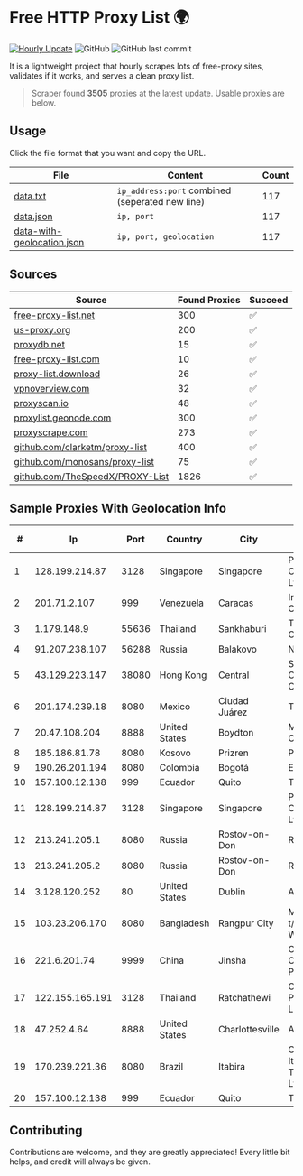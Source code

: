 
# Free HTTP Proxy List 🌍

[![Hourly Update](https://github.com/mertguvencli/http-proxy-list/actions/workflows/main.yml/badge.svg?branch=main)](https://github.com/mertguvencli/http-proxy-list/actions/workflows/main.yml)
![GitHub](https://img.shields.io/github/license/mertguvencli/http-proxy-list)
![GitHub last commit](https://img.shields.io/github/last-commit/mertguvencli/http-proxy-list)

It is a lightweight project that hourly scrapes lots of free-proxy sites, validates if it works, and serves a clean proxy list.


> Scraper found **3505** proxies at the latest update. Usable proxies are below.

## Usage

Click the file format that you want and copy the URL.


|File|Content|Count|
|----|-------|-----|
|[data.txt](https://raw.githubusercontent.com/mertguvencli/http-proxy-list/main/proxy-list/data.txt)|`ip_address:port` combined (seperated new line)|117|
|[data.json](https://raw.githubusercontent.com/mertguvencli/http-proxy-list/main/proxy-list/data.json)|`ip, port`|117|
|[data-with-geolocation.json](https://raw.githubusercontent.com/mertguvencli/http-proxy-list/main/proxy-list/data-with-geolocation.json)|`ip, port, geolocation`|117|

## Sources

|Source|Found Proxies|Succeed|
|------|-------------|-------|
|[free-proxy-list.net](https://free-proxy-list.net)|300|✅|
|[us-proxy.org](https://www.us-proxy.org)|200|✅|
|[proxydb.net](http://proxydb.net)|15|✅|
|[free-proxy-list.com](https://free-proxy-list.com/?page=&port=&type%5B%5D=http&type%5B%5D=https&up_time=0&search=Search)|10|✅|
|[proxy-list.download](https://www.proxy-list.download/HTTP)|26|✅|
|[vpnoverview.com](https://vpnoverview.com/privacy/anonymous-browsing/free-proxy-servers)|32|✅|
|[proxyscan.io](https://www.proxyscan.io)|48|✅|
|[proxylist.geonode.com](https://proxylist.geonode.com/api/proxy-list?limit=300&page=1&sort_by=lastChecked&sort_type=desc&protocols=http,https)|300|✅|
|[proxyscrape.com](https://api.proxyscrape.com/v2/?request=displayproxies&protocol=http&timeout=10000&country=all&ssl=all&anonymity=all)|273|✅|
|[github.com/clarketm/proxy-list](https://raw.githubusercontent.com/clarketm/proxy-list/master/proxy-list-raw.txt)|400|✅|
|[github.com/monosans/proxy-list](https://raw.githubusercontent.com/monosans/proxy-list/main/proxies/http.txt)|75|✅|
|[github.com/TheSpeedX/PROXY-List](https://raw.githubusercontent.com/TheSpeedX/PROXY-List/master/http.txt)|1826|✅|


## Sample Proxies With Geolocation Info

|#|Ip|Port|Country|City|Internet Service Provider|
|-|--|----|-------|----|-------------------------|
|1|128.199.214.87|3128|Singapore|Singapore|Partner Communications Ltd.|
|2|201.71.2.107|999|Venezuela|Caracas|Inversiones Rdn3 C.A|
|3|1.179.148.9|55636|Thailand|Sankhaburi|TOT Public Company Limited|
|4|91.207.238.107|56288|Russia|Balakovo|NPF-LAI|
|5|43.129.223.147|38080|Hong Kong|Central|Shenzhen Tencent Computer Systems Company Limited|
|6|201.174.239.18|8080|Mexico|Ciudad Juárez|Transtelco Inc|
|7|20.47.108.204|8888|United States|Boydton|Microsoft Corporation|
|8|185.186.81.78|8080|Kosovo|Prizren|Prizren-Business|
|9|190.26.201.194|8080|Colombia|Bogotá|ETB - Colombia|
|10|157.100.12.138|999|Ecuador|Quito|Telconet S.A|
|11|128.199.214.87|3128|Singapore|Singapore|Partner Communications Ltd.|
|12|213.241.205.1|8080|Russia|Rostov-on-Don|RTCOMM-YUG|
|13|213.241.205.2|8080|Russia|Rostov-on-Don|RTCOMM-YUG|
|14|3.128.120.252|80|United States|Dublin|Amazon.com, Inc.|
|15|103.23.206.170|8080|Bangladesh|Rangpur City|Mizanur Rahman t/a Maya Cyber World|
|16|221.6.201.74|9999|China|Jinsha|CNC Group CHINA169 Jiangsu Province Network|
|17|122.155.165.191|3128|Thailand|Ratchathewi|CAT Telecom Public Company Limited|
|18|47.252.4.64|8888|United States|Charlottesville|Alibaba.com LLC|
|19|170.239.221.36|8080|Brazil|Itabira|Companhia Itabirana TelecomunicaÔÔes Ltda|
|20|157.100.12.138|999|Ecuador|Quito|Telconet S.A|



## Contributing

Contributions are welcome, and they are greatly appreciated! Every
little bit helps, and credit will always be given.

